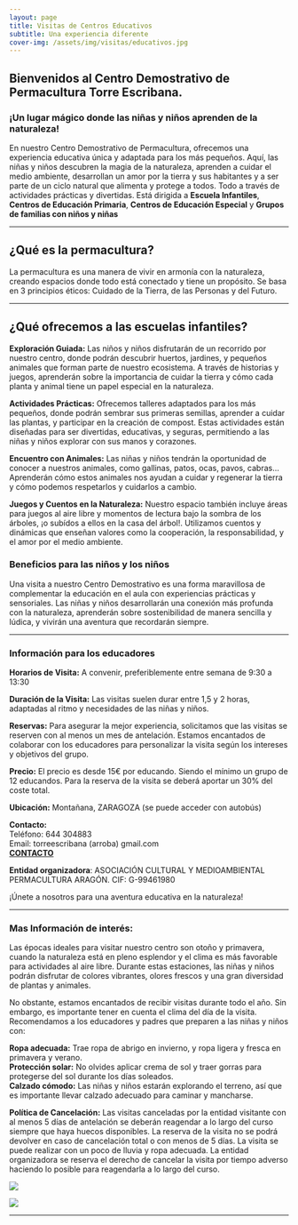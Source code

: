 ```yaml
---
layout: page
title: Visitas de Centros Educativos
subtitle: Una experiencia diferente
cover-img: /assets/img/visitas/educativos.jpg
---
```



## Bienvenidos al Centro Demostrativo de Permacultura <span class="letralogo"> Torre Escribana. </span>
### ¡Un lugar mágico donde las niñas y niños aprenden de la naturaleza!

En nuestro Centro Demostrativo de Permacultura, ofrecemos una experiencia educativa única y adaptada para los más pequeños. Aquí, las niñas y niños descubren la magia de la naturaleza, aprenden a cuidar el medio ambiente, desarrollan un amor por la tierra y sus habitantes y a ser parte de un ciclo natural que alimenta y protege a todos. Todo a través de actividades prácticas y divertidas. Está dirigida a **Escuela Infantiles**, 
**Centros de Educación Primaria**, **Centros de Educación Especial** y **Grupos de familias con niños y niñas** 
<hr>

## ¿Qué es la permacultura?
La permacultura es una manera de vivir en armonía con la naturaleza, creando espacios donde todo está conectado y tiene un propósito. Se basa en 3 principios éticos: Cuidado de la Tierra, de las Personas y del Futuro. 
<hr>

## ¿Qué ofrecemos a las escuelas infantiles?
**Exploración Guiada:** Las niños y niños disfrutarán de un recorrido por nuestro centro, donde podrán descubrir huertos, jardines, y pequeños animales que forman parte de nuestro ecosistema. A través de historias y juegos, aprenderán sobre la importancia de cuidar la tierra y cómo cada planta y animal tiene un papel especial en la naturaleza.

**Actividades Prácticas:** Ofrecemos talleres adaptados para los más pequeños, donde podrán sembrar sus primeras semillas, aprender a cuidar las plantas, y participar en la creación de compost. Estas actividades están diseñadas para ser divertidas, educativas, y seguras, permitiendo a las niñas y niños explorar con sus manos y corazones.

**Encuentro con Animales:** Las niñas y niños tendrán la oportunidad de conocer a nuestros animales, como gallinas, patos, ocas, pavos, cabras... Aprenderán cómo estos animales nos ayudan a cuidar y regenerar la tierra y cómo podemos respetarlos y cuidarlos a cambio.

**Juegos y Cuentos en la Naturaleza:** Nuestro espacio también incluye áreas para juegos al aire libre y momentos de lectura bajo la sombra de los árboles, ¡o subídos a ellos en la casa del árbol!. Utilizamos cuentos y dinámicas que enseñan valores como la cooperación, la responsabilidad, y el amor por el medio ambiente.

### Beneficios para las niños y los niños
Una visita a nuestro Centro Demostrativo es una forma maravillosa de complementar la educación en el aula con experiencias prácticas y sensoriales. Las niñas y niños desarrollarán una conexión más profunda con la naturaleza, aprenderán sobre sostenibilidad de manera sencilla y lúdica, y vivirán una aventura que recordarán siempre.
<hr>

### Información para los educadores
**Horarios de Visita:** A convenir, preferiblemente entre semana de 9:30 a 13:30

**Duración de la Visita:** Las visitas suelen durar entre 1,5 y 2 horas, adaptadas al ritmo y necesidades de las niñas y niños. 

**Reservas:** Para asegurar la mejor experiencia, solicitamos que las visitas se reserven con al menos un mes de antelación. Estamos encantados de colaborar con los educadores para personalizar la visita según los intereses y objetivos del grupo. 

**Precio:** El precio es desde 15€ por educando. Siendo el mínimo un grupo de 12 educandos. Para la reserva de la visita se deberá aportar un 30% del coste total. 

**Ubicación:** Montañana, ZARAGOZA (se puede acceder con autobús) 

**Contacto:**  
Teléfono: 644 304883  
Email: torreescribana (arroba) gmail.com  
<a href="{{ '/contacto' | absolute_url  }}"><strong>CONTACTO</strong>
</a>

**Entidad organizadora**: ASOCIACIÓN CULTURAL Y MEDIOAMBIENTAL PERMACULTURA ARAGÓN. CIF: G-99461980

<span class="letralogo"> ¡Únete a nosotros para una aventura educativa en la naturaleza!  </span>

<hr>

### Mas Información de interés:  
Las épocas ideales para visitar nuestro centro son otoño y primavera, cuando la naturaleza está en pleno esplendor y el clima es más favorable para actividades al aire libre. Durante estas estaciones, las niñas y niños podrán disfrutar de colores vibrantes, olores frescos y una gran diversidad de plantas y animales.

No obstante, estamos encantados de recibir visitas durante todo el año. Sin embargo, es importante tener en cuenta el clima del día de la visita. Recomendamos a los educadores y padres que preparen a las niñas y niños con:

**Ropa adecuada:** Trae ropa de abrigo en invierno, y ropa ligera y fresca en primavera y verano.  
**Protección solar:** No olvides aplicar crema de sol y traer gorras para protegerse del sol durante los días soleados.  
**Calzado cómodo:** Las niñas y niños estarán explorando el terreno, así que es importante llevar calzado adecuado para caminar y mancharse.  

**Política de Cancelación:** Las visitas canceladas por la entidad visitante con al menos 5 días de antelación se deberán reagendar a lo largo del curso siempre que haya huecos disponibles. La reserva de la visita no se podrá devolver en caso de cancelación total o con menos de 5 días. La visita se puede realizar con un poco de lluvia y ropa adecuada. La entidad organizadora se reserva el derecho de cancelar la visita por tiempo adverso haciendo lo posible para reagendarla a lo largo del curso. 


<a href="../assets/img/proyecto/nuevas/casaarbol2.jpg" target="_blank"><img class=img1 src="../assets/img/proyecto/nuevas/casaarbol2.jpg"/> </a>


<a href="../assets/img/proyecto/nuevas/zonajuegos.jpg" target="_blank"><img class=img1 src="../assets/img/proyecto/nuevas/zonajuegos.jpg"/> </a>

<hr>

